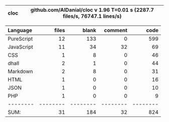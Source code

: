 cloc|github.com/AlDanial/cloc v 1.96  T=0.01 s (2287.7 files/s, 76747.1 lines/s)
--- | ---

Language|files|blank|comment|code
:-------|-------:|-------:|-------:|-------:
PureScript|12|133|0|599
JavaScript|11|34|32|69
CSS|1|8|0|46
dhall|2|1|0|44
Markdown|2|8|0|31
HTML|1|0|0|16
JSON|1|0|0|10
PHP|1|0|0|9
--------|--------|--------|--------|--------
SUM:|31|184|32|824
